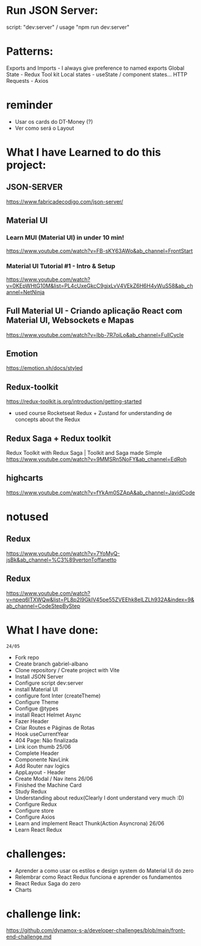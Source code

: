 # Run JSON Server:
script: "dev:server" / usage "npm run dev:server"

# Patterns:
Exports and Imports - I always give preference to named exports
Global State - Redux Tool kit
Local states - useState / component states...
HTTP Requests - Axios

# reminder
- Usar os cards do DT-Money (?)
- Ver como será o Layout

# What I have Learned to do this project:
  ## JSON-SERVER
  https://www.fabricadecodigo.com/json-server/

  ## Material UI
  ### Learn MUI (Material UI) in under 10 min!
  https://www.youtube.com/watch?v=FB-sKY63AWo&ab_channel=FrontStart
  ### Material UI Tutorial #1 - Intro & Setup
  https://www.youtube.com/watch?v=0KEpWHtG10M&list=PL4cUxeGkcC9gjxLvV4VEkZ6H6H4yWuS58&ab_channel=NetNinja
  
  ## Full Material UI - Criando aplicação React com Material UI, Websockets e Mapas
  https://www.youtube.com/watch?v=Ibb-7R7oiLo&ab_channel=FullCycle

  ## Emotion
  https://emotion.sh/docs/styled

  ## Redux-toolkit 
  https://redux-toolkit.js.org/introduction/getting-started
  - used course Rocketseat Redux + Zustand for understanding de concepts about the Redux

  ## Redux Saga + Redux toolkit
  Redux Toolkit with Redux Saga | Toolkit and Saga made Simple
  https://www.youtube.com/watch?v=9MMSRn5NoFY&ab_channel=EdRoh

  ## highcarts
  https://www.youtube.com/watch?v=fYkAm0SZApA&ab_channel=JavidCode


  # notused
  ## Redux
  https://www.youtube.com/watch?v=7YoMyQ-jsBk&ab_channel=%C3%89vertonToffanetto
  
  ## Redux
  https://www.youtube.com/watch?v=npeq6lTXWQw&list=PL8p2I9GklV45pe55ZVEEhk8elLZLh932A&index=9&ab_channel=CodeStepByStep


  # What I have done:
    24/05
  - Fork repo
  - Create branch gabriel-albano
  - Clone repository / Create project with Vite 
  - Install JSON Server
  - Configure script dev:server
  - install Material UI
  - configure font Inter (createTheme)
  - Configure Theme
  - Configue @types
  - install React Helmet Async
  - Fazer Header
  - Criar Routes e Páginas de Rotas
  - Hook useCurrentYear
  - 404 Page: Não finalizada
  - Link icon thumb
    25/06
  - Complete Header
  - Componente NavLink
  - Add Router nav logics
  - AppLayout - Header
  - Create Modal / Nav itens 
    26/06
  - Finished the Machine Card
  - Study Redux 
  - Understanding about redux(Clearly I dont understand very much :D)
  - Configure Redux
  - Configure store
  - Configure Axios
  - Learn and implement React Thunk(Action Asyncrona)
    26/06
  - Learn React Redux


  # challenges:
  - Aprender a como usar os estilos e design system do Material UI do zero
  - Relembrar como React Redux funciona e aprender os fundamentos
  - React Redux Saga do zero
  - Charts

# challenge link:
https://github.com/dynamox-s-a/developer-challenges/blob/main/front-end-challenge.md


